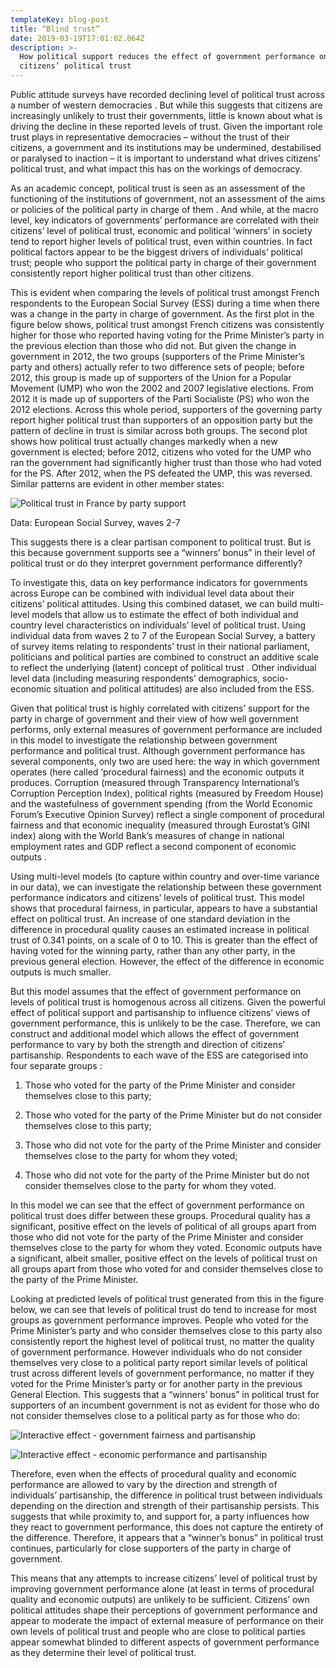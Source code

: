 ```yaml
---
templateKey: blog-post
title: “Blind trust”
date: 2019-03-19T17:01:02.064Z
description: >-
  How political support reduces the effect of government performance on
  citizens’ political trust
---
```

Public attitude surveys have recorded declining level of political trust across a number of western democracies . But while this suggests that citizens are increasingly unlikely to trust their governments, little is known about what is driving the decline in these reported levels of trust. Given the important role trust plays in representative democracies – without the trust of their citizens, a government and its institutions may be undermined, destabilised or paralysed to inaction  – it is important to understand what drives citizens’ political trust, and what impact this has on the workings of democracy.

As an academic concept, political trust is seen as an assessment of the functioning of the institutions of government, not an assessment of the aims or policies of the political party in charge of them . And while, at the macro level, key indicators of governments’ performance are correlated with their citizens’ level of political trust, economic and political ‘winners’ in society tend to report higher levels of political trust, even within countries. In fact political factors appear to be the biggest drivers of individuals’ political trust; people who support the political party in charge of their government consistently report higher political trust than other citizens. 

This is evident when comparing the levels of political trust amongst French respondents to the European Social Survey (ESS) during a time when there was a change in the party in charge of government. As the first plot in the figure below shows, political trust amongst French citizens was consistently higher for those who reported having voting for the Prime Minister’s party in the previous election than those who did not. But given the change in government in 2012, the two groups (supporters of the Prime Minister’s party and others) actually refer to two difference sets of people; before 2012, this group is made up of supporters of the Union for a Popular Movement (UMP) who won the 2002 and 2007 legislative elections. From 2012 it is made up of supporters of the Parti Socialiste (PS) who won the 2012 elections. Across this whole period, supporters of the governing party report higher political trust than supporters of an opposition party but the pattern of decline in trust is similar across both groups. The second plot shows how political trust actually changes markedly when a new government is elected; before 2012, citizens who voted for the UMP who ran the government had significantly higher trust than those who had voted for the PS. After 2012, when the PS defeated the UMP, this was reversed. Similar patterns are evident in other member states:

![Political trust in France by party support](/img/trustinfrance.png)

 

Data: European Social Survey, waves 2-7



This suggests there is a clear partisan component to political trust. But is this because government supports see a “winners’ bonus” in their level of political trust or do they interpret government performance differently?

To investigate this, data on key performance indicators for governments across Europe can be combined with individual level data about their citizens’ political attitudes. Using this combined dataset, we can build multi-level models that allow us to estimate the effect of both individual and country level characteristics on individuals’ level of political trust. Using individual data from waves 2 to 7 of the European Social Survey, a battery of survey items relating to respondents’ trust in their national parliament, politicians and political parties are combined to construct an additive scale to reflect the underlying (latent) concept of political trust . Other individual level data (including measuring respondents’ demographics, socio-economic situation and political attitudes) are also included from the ESS.

Given that political trust is highly correlated with citizens’ support for the party in charge of government and their view of how well government performs, only external measures of government performance are included in this model to investigate the relationship between government performance and political trust. Although government performance has several components, only two are used here: the way in which government operates (here called ‘procedural fairness) and the economic outputs it produces. Corruption (measured through Transparency International’s Corruption Perception Index), political rights (measured by Freedom House) and the wastefulness of government spending (from the World Economic Forum’s Executive Opinion Survey) reflect a single component of procedural fairness and that economic inequality (measured through Eurostat’s GINI index) along with the World Bank’s measures of change in national employment rates and GDP reflect a second component of economic outputs .

Using multi-level models (to capture within country and over-time variance in our data), we can investigate the relationship between these government performance indicators and citizens’ levels of political trust. This model shows that procedural fairness, in particular, appears to have a substantial effect on political trust. An increase of one standard deviation in the difference in procedural quality causes an estimated increase in political trust of 0.341 points, on a scale of 0 to 10. This is greater than the effect of having voted for the winning party, rather than any other party, in the previous general election. However, the effect of the difference in economic outputs is much smaller.

But this model assumes that the effect of government performance on levels of political trust is homogenous across all citizens. Given the powerful effect of political support and partisanship to influence citizens’ views of government performance, this is unlikely to be the case. Therefore, we can construct and additional model which allows the effect of government performance to vary by both the strength and direction of citizens’ partisanship. Respondents to each wave of the ESS are categorised into four separate groups : 

1.	Those who voted for the party of the Prime Minister and consider themselves close to this party;

2.	Those who voted for the party of the Prime Minister but do not consider themselves close to this party;

3.	Those who did not vote for the party of the Prime Minister and consider themselves close to the party for whom they voted;

4.	Those who did not vote for the party of the Prime Minister but do not consider themselves close to the party for whom they voted.

In this model we can see that the effect of government performance on political trust does differ between these groups. Procedural quality has a significant, positive effect on the levels of political of all groups apart from those who did not vote for the party of the Prime Minister and consider themselves close to the party for whom they voted. Economic outputs have a significant, albeit smaller, positive effect on the levels of political trust on all groups apart from those who voted for and consider themselves close to the party of the Prime Minister.

Looking at predicted levels of political trust generated from this in the figure below, we can see that levels of political trust do tend to increase for most groups as government performance improves. People who voted for the Prime Minister’s party and who consider themselves close to this party also consistently report the highest level of political trust, no matter the quality of government performance. However individuals who do not consider themselves very close to a political party report similar levels of political trust across different levels of government performance, no matter if they voted for the Prime Minister’s party or for another party in the previous General Election. This suggests that a “winners’ bonus” in political trust for supporters of an incumbent government is not as evident for those who do not consider themselves close to a political party as for those who do:

![Interactive effect - government fairness and partisanship](/img/performanceinteraction1.png)

![Interactive effect - economic performance and partisanship](/img/performanceinteraction2.png)

Therefore, even when the effects of procedural quality and economic performance are allowed to vary by the direction and strength of individuals’ partisanship, the difference in political trust between individuals depending on the direction and strength of their partisanship persists. This suggests that while proximity to, and support for, a party influences how they react to government performance, this does not capture the entirety of the difference. Therefore, it appears that a “winner’s bonus” in political trust continues, particularly for close supporters of the party in charge of government. 

This means that any attempts to increase citizens’ level of political trust by improving government performance alone (at least in terms of procedural quality and economic outputs) are unlikely to be sufficient. Citizens’ own political attitudes shape their perceptions of government performance and appear to moderate the impact of external measure of performance on their own levels of political trust and people who are close to political parties appear somewhat blinded to different aspects of government performance as they determine their level of political trust.
